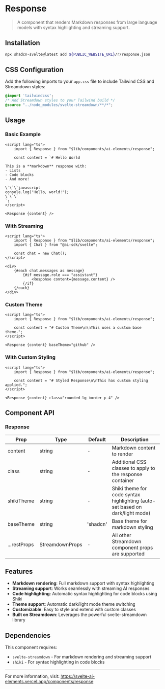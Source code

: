 # Response

> A component that renders Markdown responses from large language models with syntax highlighting and streaming support.

## Installation

```bash
npx shadcn-svelte@latest add ${PUBLIC_WEBSITE_URL}/r/response.json
```

## CSS Configuration

Add the following imports to your `app.css` file to include Tailwind CSS and Streamdown styles:

```css
@import 'tailwindcss';
/* Add Streamdown styles to your Tailwind build */
@source "../node_modules/svelte-streamdown/**/*";
```

## Usage

### Basic Example

```svelte
<script lang="ts">
	import { Response } from "$lib/components/ai-elements/response";

	const content = `# Hello World

This is a **markdown** response with:
- Lists
- Code blocks
- And more!

\`\`\`javascript
console.log("Hello, world!");
\`\`\`
`;
</script>

<Response {content} />
```

### With Streaming

```svelte
<script lang="ts">
	import { Response } from "$lib/components/ai-elements/response";
	import { Chat } from "@ai-sdk/svelte";

	const chat = new Chat();
</script>

<div>
	{#each chat.messages as message}
		{#if message.role === "assistant"}
			<Response content={message.content} />
		{/if}
	{/each}
</div>
```

### Custom Theme

```svelte
<script lang="ts">
	import { Response } from "$lib/components/ai-elements/response";

	const content = "# Custom Theme\n\nThis uses a custom base theme.";
</script>

<Response {content} baseTheme="github" />
```

### With Custom Styling

```svelte
<script lang="ts">
	import { Response } from "$lib/components/ai-elements/response";

	const content = "# Styled Response\n\nThis has custom styling applied.";
</script>

<Response {content} class="rounded-lg border p-4" />
```

## Component API

### Response

| Prop | Type | Default | Description |
|------|------|---------|-------------|
| content | string | - | Markdown content to render |
| class | string | - | Additional CSS classes to apply to the response container |
| shikiTheme | string | - | Shiki theme for code syntax highlighting (auto-set based on dark/light mode) |
| baseTheme | string | 'shadcn' | Base theme for markdown styling |
| ...restProps | StreamdownProps | - | All other Streamdown component props are supported |

## Features

- **Markdown rendering**: Full markdown support with syntax highlighting
- **Streaming support**: Works seamlessly with streaming AI responses
- **Code highlighting**: Automatic syntax highlighting for code blocks using Shiki
- **Theme support**: Automatic dark/light mode theme switching
- **Customizable**: Easy to style and extend with custom classes
- **Built on Streamdown**: Leverages the powerful svelte-streamdown library

## Dependencies

This component requires:
- `svelte-streamdown` - For markdown rendering and streaming support
- `shiki` - For syntax highlighting in code blocks

---

For more information, visit: https://svelte-ai-elements.vercel.app/components/response

